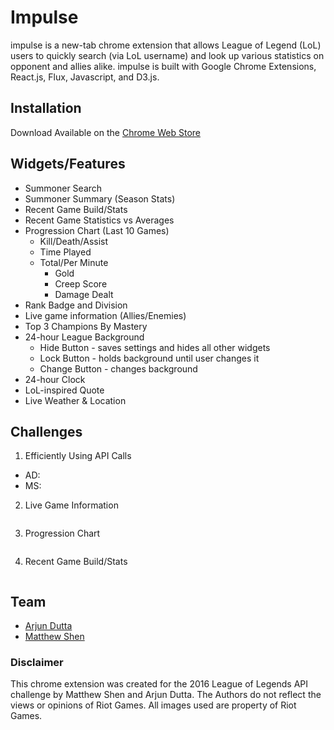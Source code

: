 # Impulse
impulse is a new-tab chrome extension that allows League of Legend (LoL) users to quickly search (via LoL username) and look up various statistics on opponent and allies alike. impulse is built with Google Chrome Extensions, React.js, Flux, Javascript, and D3.js. 

## Installation
Download Available on the [Chrome Web Store](https://google.com/)

## Widgets/Features
* Summoner Search
* Summoner Summary (Season Stats)
* Recent Game Build/Stats
* Recent Game Statistics vs Averages
* Progression Chart (Last 10 Games)
  * Kill/Death/Assist 
  * Time Played
  * Total/Per Minute
    * Gold
    * Creep Score
    * Damage Dealt
* Rank Badge and Division
* Live game information (Allies/Enemies)
* Top 3 Champions By Mastery 
* 24-hour League Background
  * Hide Button - saves settings and hides all other widgets
  * Lock Button - holds background until user changes it 
  * Change Button - changes background 
* 24-hour Clock 
* LoL-inspired Quote
* Live Weather & Location 

## Challenges
1. Efficiently Using API Calls
  * AD:
  * MS:

2. Live Game Information
```javascript


```
3. Progression Chart
```javascript


```

4. Recent Game Build/Stats 
```javascript


```


## Team
* [Arjun Dutta](https://github.com/adutta91)
* [Matthew Shen](https://github.com/mattyshen)

### Disclaimer
This chrome extension was created for the 2016 League of Legends API challenge by Matthew Shen and Arjun Dutta. The Authors do not reflect the views or opinions of Riot Games. All images used are property of Riot Games.
